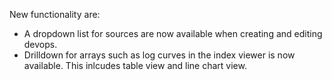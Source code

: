 New functionality are:
* A dropdown list for sources are now available when creating and editing devops.
* Drilldown for arrays such as log curves in the index viewer is now available. This inlcudes table view and line chart view.
